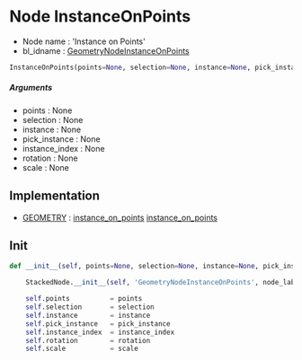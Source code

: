 # Node InstanceOnPoints

- Node name : 'Instance on Points'
- bl_idname : [GeometryNodeInstanceOnPoints](https://docs.blender.org/api/current/bpy.types.GeometryNodeInstanceOnPoints.html)


``` python
InstanceOnPoints(points=None, selection=None, instance=None, pick_instance=None, instance_index=None, rotation=None, scale=None, node_label=None, node_color=None)
```
##### Arguments

- points : None
- selection : None
- instance : None
- pick_instance : None
- instance_index : None
- rotation : None
- scale : None

## Implementation

- [GEOMETRY](/docs/GeoNodes/GEOMETRY.md) : [instance_on_points](/docs/GeoNodes/socket_GEOMETRY.md#instance_on_points) [instance_on_points](/docs/GeoNodes/socket_GEOMETRY.md#instance_on_points)

## Init

``` python
def __init__(self, points=None, selection=None, instance=None, pick_instance=None, instance_index=None, rotation=None, scale=None, node_label=None, node_color=None):

    StackedNode.__init__(self, 'GeometryNodeInstanceOnPoints', node_label=node_label, node_color=node_color)

    self.points          = points
    self.selection       = selection
    self.instance        = instance
    self.pick_instance   = pick_instance
    self.instance_index  = instance_index
    self.rotation        = rotation
    self.scale           = scale
```
